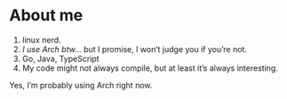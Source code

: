 # About me
1. linux nerd.
2. *I use Arch btw...* but I promise, I won’t judge you if you’re not.
3. Go, Java, TypeScript
4. My code might not always compile, but at least it’s always interesting.


Yes, I’m probably using Arch right now.
